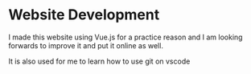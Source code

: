 # Website Development

I made this website using Vue.js for a practice reason and I am looking forwards to improve it and put it online as well.

It is also used for me to learn how to use git on vscode
